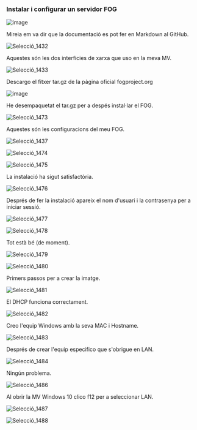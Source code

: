 ### Instalar i configurar un servidor FOG


![image](https://github.com/joelcalvet/fog/assets/114162327/91df55fb-eca0-4749-8483-da0f445b427d)

Mireia em va dir que la documentació es pot fer en Markdown al GitHub.


![Selecció_1432](https://github.com/joelcalvet/fog/assets/114162327/f681e9e0-bdcb-4f6e-a77a-d1b8c09e8404)

Aquestes són les dos interficies de xarxa que uso en la meva MV.


![Selecció_1433](https://github.com/joelcalvet/fog/assets/114162327/904329d9-eecf-482d-a205-df0069e4b9c3)

Descargo el fitxer tar.gz de la pàgina oficial fogproject.org


![image](https://github.com/joelcalvet/fog/assets/114162327/c0cd3644-4b3f-4680-9100-f04530ebbfbd)

He desempaquetat el tar.gz per a despés instal·lar el FOG.


![Selecció_1473](https://github.com/joelcalvet/fog/assets/114162327/b022ad0b-74bc-4b31-af50-23cb511af7d2)

Aquestes són les configuracions del meu FOG.


![Selecció_1437](https://github.com/joelcalvet/fog/assets/114162327/73fb23df-1aba-4f84-b919-53f9ce72b307)

![Selecció_1474](https://github.com/joelcalvet/fog/assets/114162327/8048d3dd-3afd-4abe-90d9-a660c5a8a0c4)

![Selecció_1475](https://github.com/joelcalvet/fog/assets/114162327/7bd0b55d-6d02-4537-a45e-4a3fe2c32fb3)

La instalació ha sigut satisfactòria.


![Selecció_1476](https://github.com/joelcalvet/fog/assets/114162327/a4125a61-7c95-4c82-bc5e-a08888fe8e20)

Després de fer la instalació apareix el nom d'usuari i la contrasenya per a iniciar sessió.


![Selecció_1477](https://github.com/joelcalvet/fog/assets/114162327/730499d8-b137-4e06-a9db-2346f7f47ec2)

![Selecció_1478](https://github.com/joelcalvet/fog/assets/114162327/8d2101ce-e373-41a6-a96f-f7f4b0c8622e)

Tot està bé (de moment).


![Selecció_1479](https://github.com/joelcalvet/fog/assets/114162327/66375aec-a04c-4d21-92ab-59ece7ebc199)

![Selecció_1480](https://github.com/joelcalvet/fog/assets/114162327/0fa47aab-d6cb-45f5-87c2-ce409f8325b6)

Primers passos per a crear la imatge.


![Selecció_1481](https://github.com/joelcalvet/fog/assets/114162327/239c7759-d85f-4351-8f07-76fe32a9c7be)

El DHCP funciona correctament.


![Selecció_1482](https://github.com/joelcalvet/fog/assets/114162327/12f941e8-a18c-4938-a2c5-ad8db5dce2af)

Creo l'equip Windows amb la seva MAC i Hostname.


![Selecció_1483](https://github.com/joelcalvet/fog/assets/114162327/562fd6e5-9de0-43c3-917c-2c63ba584a61)

Després de crear l'equip especifico que s'obrigue en LAN.

![Selecció_1484](https://github.com/joelcalvet/fog/assets/114162327/591cf68f-8339-4221-913f-bb3d609521c8)

Ningún problema.


![Selecció_1486](https://github.com/joelcalvet/fog/assets/114162327/91976605-7dc1-4949-bc47-19a154bd1758)

Al obrir la MV Windows 10 clico f12 per a seleccionar LAN.


![Selecció_1487](https://github.com/joelcalvet/fog/assets/114162327/4430fbf0-fc5a-42b6-babc-8b254699682b)

![Selecció_1488](https://github.com/joelcalvet/fog/assets/114162327/e845df7e-7e17-43b6-8b27-004953b117e1)






